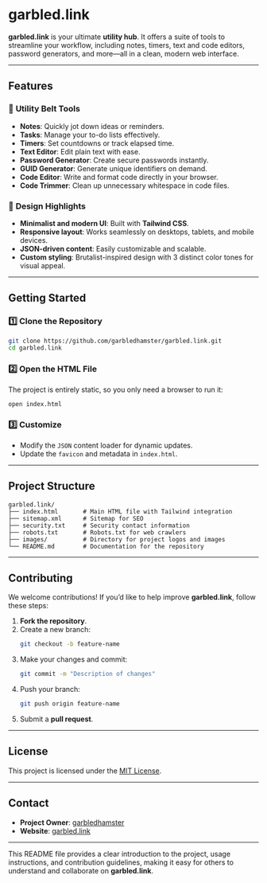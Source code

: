 # **garbled.link**

**garbled.link** is your ultimate **utility hub**. It offers a suite of tools to streamline your workflow, including notes, timers, text and code editors, password generators, and more—all in a clean, modern web interface.

---

## **Features**

### 🚀 **Utility Belt Tools**
- **Notes**: Quickly jot down ideas or reminders.
- **Tasks**: Manage your to-do lists effectively.
- **Timers**: Set countdowns or track elapsed time.
- **Text Editor**: Edit plain text with ease.
- **Password Generator**: Create secure passwords instantly.
- **GUID Generator**: Generate unique identifiers on demand.
- **Code Editor**: Write and format code directly in your browser.
- **Code Trimmer**: Clean up unnecessary whitespace in code files.

### 🎨 **Design Highlights**
- **Minimalist and modern UI**: Built with **Tailwind CSS**.
- **Responsive layout**: Works seamlessly on desktops, tablets, and mobile devices.
- **JSON-driven content**: Easily customizable and scalable.
- **Custom styling**: Brutalist-inspired design with 3 distinct color tones for visual appeal.

---

## **Getting Started**

### 1️⃣ **Clone the Repository**
```bash
git clone https://github.com/garbledhamster/garbled.link.git
cd garbled.link
```

### 2️⃣ **Open the HTML File**
The project is entirely static, so you only need a browser to run it:
```bash
open index.html
```

### 3️⃣ **Customize**
- Modify the `JSON` content loader for dynamic updates.
- Update the `favicon` and metadata in `index.html`.

---

## **Project Structure**
```
garbled.link/
├── index.html       # Main HTML file with Tailwind integration
├── sitemap.xml      # Sitemap for SEO
├── security.txt     # Security contact information
├── robots.txt       # Robots.txt for web crawlers
├── images/          # Directory for project logos and images
└── README.md        # Documentation for the repository
```

---

## **Contributing**

We welcome contributions! If you’d like to help improve **garbled.link**, follow these steps:

1. **Fork the repository**.
2. Create a new branch:
   ```bash
   git checkout -b feature-name
   ```
3. Make your changes and commit:
   ```bash
   git commit -m "Description of changes"
   ```
4. Push your branch:
   ```bash
   git push origin feature-name
   ```
5. Submit a **pull request**.

---

## **License**

This project is licensed under the [MIT License](LICENSE).

---

## **Contact**

- **Project Owner**: [garbledhamster](https://github.com/garbledhamster)
- **Website**: [garbled.link](https://garbled.link)

---

This README file provides a clear introduction to the project, usage instructions, and contribution guidelines, making it easy for others to understand and collaborate on **garbled.link**.
